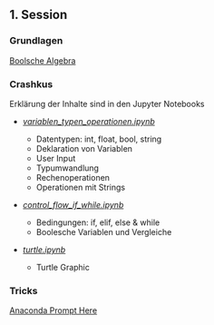 ## 1. Session

### Grundlagen


[Boolsche Algebra](https://de.wikipedia.org/wiki/Boolesche_Algebra)

### Crashkus

Erklärung der Inhalte sind in den Jupyter Notebooks

* [*variablen_typen_operationen.ipynb*](./crashkurs/variablen_typen_operationen.ipynb)
    * Datentypen: int, float, bool, string
    * Deklaration von Variablen
    * User Input
    * Typumwandlung
    * Rechenoperationen
    * Operationen mit Strings
    
* [*control_flow_if_while.ipynb*](./crashkurs/control_flow_if_while.ipynb)
    * Bedingungen: if, elif, else & while
    * Boolesche Variablen und Vergleiche
    
* [*turtle.ipynb*](./crashkurs/turtle.ipynb)
    * Turtle Graphic

### Tricks
[Anaconda Prompt Here](https://gist.github.com/jiewpeng/8ba446acf329b1801bf91db767d179ea)
  
  
  
  
  


